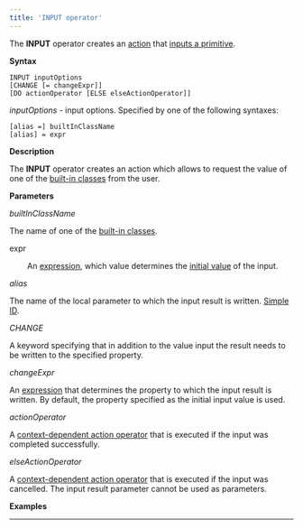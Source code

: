 ```yaml
---
title: 'INPUT operator'
---
```


The **INPUT** operator creates an [action](Actions.md) that [inputs a primitive](Primitive_input_INPUT_.md).

**Syntax**

    INPUT inputOptions 
    [CHANGE [= changeExpr]]
    [DO actionOperator [ELSE elseActionOperator]]

*inputOptions* - input options. Specified by one of the following syntaxes:

    [alias =] builtInClassName
    [alias] = expr

**Description**

The **INPUT** operator creates an action which allows to request the value of one of the [built-in classes](Built-in_classes.md) from the user.

**Parameters**

*builtInClassName*

The name of one of the [built-in classes](Built-in_classes.md). 

expr

        An [expression](Expression.md), which value determines the [initial value](Value-input_35520941.html#Valueinput-initial) of the input.

*alias*

The name of the local parameter to which the input result is written. [Simple ID](IDs_1573053.html#IDs-id).

*CHANGE*

A keyword specifying that in addition to the value input the result needs to be written to the specified property.

*changeExpr*

An [expression](Expression.md) that determines the property to which the input result is written. By default, the property specified as the initial input value is used.

*actionOperator*

A [context-dependent action operator](Action-operator_36307157.html#Actionoperator-contextdependent) that is executed if the input was completed successfully.

*elseActionOperator*

A [context-dependent action operator](Action-operator_36307157.html#Actionoperator-contextdependent) that is executed if the input was cancelled. The input result parameter cannot be used as parameters.

**Examples**

********************************************



  
